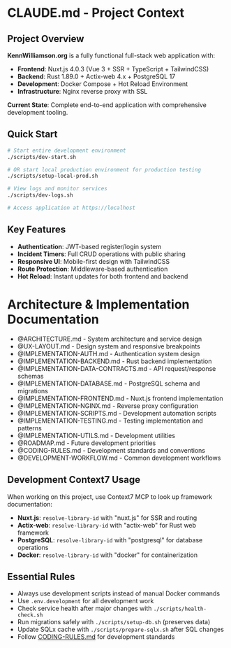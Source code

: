 # CLAUDE.md - Project Context

## Project Overview
**KennWilliamson.org** is a fully functional full-stack web application with:
- **Frontend**: Nuxt.js 4.0.3 (Vue 3 + SSR + TypeScript + TailwindCSS)  
- **Backend**: Rust 1.89.0 + Actix-web 4.x + PostgreSQL 17
- **Development**: Docker Compose + Hot Reload Environment
- **Infrastructure**: Nginx reverse proxy with SSL

**Current State**: Complete end-to-end application with comprehensive development tooling.

## Quick Start
```bash
# Start entire development environment
./scripts/dev-start.sh

# OR start local production environment for production testing
./scripts/setup-local-prod.sh

# View logs and monitor services
./scripts/dev-logs.sh

# Access application at https://localhost
```

## Key Features
- **Authentication**: JWT-based register/login system
- **Incident Timers**: Full CRUD operations with public sharing
- **Responsive UI**: Mobile-first design with TailwindCSS
- **Route Protection**: Middleware-based authentication
- **Hot Reload**: Instant updates for both frontend and backend

# Architecture & Implementation Documentation
- @ARCHITECTURE.md - System architecture and service design
- @UX-LAYOUT.md - Design system and responsive breakpoints  
- @IMPLEMENTATION-AUTH.md - Authentication system design
- @IMPLEMENTATION-BACKEND.md - Rust backend implementation
- @IMPLEMENTATION-DATA-CONTRACTS.md - API request/response schemas
- @IMPLEMENTATION-DATABASE.md - PostgreSQL schema and migrations
- @IMPLEMENTATION-FRONTEND.md - Nuxt.js frontend implementation
- @IMPLEMENTATION-NGINX.md - Reverse proxy configuration
- @IMPLEMENTATION-SCRIPTS.md - Development automation scripts
- @IMPLEMENTATION-TESTING.md - Testing implementation and patterns
- @IMPLEMENTATION-UTILS.md - Development utilities
- @ROADMAP.md - Future development priorities
- @CODING-RULES.md - Development standards and conventions
- @DEVELOPMENT-WORKFLOW.md - Common development workflows

## Development Context7 Usage
When working on this project, use Context7 MCP to look up framework documentation:
- **Nuxt.js**: `resolve-library-id` with "nuxt.js" for SSR and routing
- **Actix-web**: `resolve-library-id` with "actix-web" for Rust web framework
- **PostgreSQL**: `resolve-library-id` with "postgresql" for database operations
- **Docker**: `resolve-library-id` with "docker" for containerization

## Essential Rules
- Always use development scripts instead of manual Docker commands
- Use `.env.development` for all development work
- Check service health after major changes with `./scripts/health-check.sh`
- Run migrations safely with `./scripts/setup-db.sh` (preserves data)
- Update SQLx cache with `./scripts/prepare-sqlx.sh` after SQL changes
- Follow [CODING-RULES.md](CODING-RULES.md) for development standards